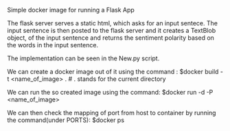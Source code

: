 Simple docker image for running a Flask App

The flask server serves a static html, which asks for an input sentece. The input sentence is then posted to the flask server and it creates a TextBlob object, of the input sentence and returns the sentiment polarity based on the words in the input sentence. 

The implementation can be seen in the New.py script.


We can create a docker image out of it using the command :
$docker build -t <name_of_image> . # . stands for the current directory

We can run the so created image using the command:
$docker run -d -P <name_of_image>

We can then check the mapping of port from host to container by running the command(under PORTS):
$docker ps 


                                                                                  
